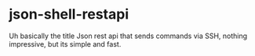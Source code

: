 # json-shell-restapi
Uh basically the title Json rest api that sends commands via SSH, nothing impressive, but its simple and fast.
